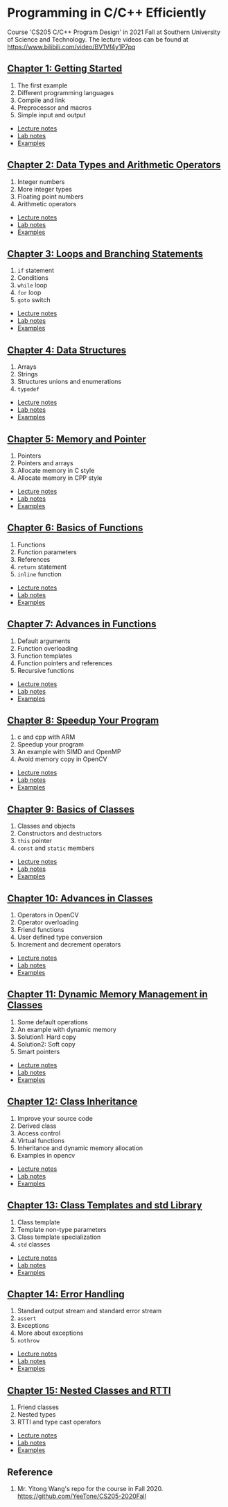 # Programming in C/C++ Efficiently

Course 'CS205 C/C++ Program Design' in 2021 Fall at Southern University of Science and Technology. The lecture videos can be found at https://www.bilibili.com/video/BV1Vf4y1P7pq

## [Chapter 1: Getting Started](week01/README.md) 

1. The first example
1. Different programming languages
1. Compile and link
1. Preprocessor and macros
1. Simple input and output

* [Lecture notes](week01/Lecture01.pptx)
* [Lab notes](week01/Lab01.pptx)
* [Examples](week01/examples)

## [Chapter 2: Data Types and Arithmetic Operators](week02/README.md)

1. Integer numbers
1. More integer types
1. Floating point numbers
1. Arithmetic operators

* [Lecture notes](week02/Lecture02.pptx)
* [Lab notes](week02/Lab02.pptx)
* [Examples](week02/examples)

## [Chapter 3: Loops and Branching Statements](week03/README.md)

1. `if` statement
1. Conditions
1. `while` loop
1. `for` loop
1. `goto` switch

* [Lecture notes](week03/Lecture03.pptx)
* [Lab notes](week03/Lab03.pptx)
* [Examples](week03/examples)

## [Chapter 4: Data Structures](week04/README.md)

1. Arrays
1. Strings
1. Structures unions and enumerations
1. `typedef`

* [Lecture notes](week04/Lecture04.pptx)
* [Lab notes](week04/Lab04.pptx)
* [Examples](week04/examples)

## [Chapter 5: Memory and Pointer](week05/README.md)

1. Pointers
1. Pointers and arrays
1. Allocate memory in C style
1. Allocate memory in CPP style

* [Lecture notes](week05/Lecture05.pptx)
* [Lab notes](week05/Lab05.pptx)
* [Examples](week05/examples)

## [Chapter 6: Basics of Functions](week06/README.md)

1. Functions
1. Function parameters
1. References
1. `return` statement
1. `inline` function

* [Lecture notes](week06/Lecture06.pptx)
* [Lab notes](week06/Lab06.pptx)
* [Examples](week06/examples)

## [Chapter 7: Advances in Functions](week07/README.md)

1. Default arguments
1. Function overloading
1. Function templates
1. Function pointers and references
1. Recursive functions

* [Lecture notes](week07/Lecture07.pptx)
* [Lab notes](week07/Lab07.pptx)
* [Examples](week07/examples)

## [Chapter 8: Speedup Your Program](week08/README.md)

1. c and cpp with ARM
1. Speedup your program
1. An example with SIMD and OpenMP
1. Avoid memory copy in OpenCV

* [Lecture notes](week08/Lecture08.pptx)
* [Lab notes](week08/Lab08.pptx)
* [Examples](week08/examples)

## [Chapter 9: Basics of Classes](week09/README.md)

1. Classes and objects
1. Constructors and destructors
1. `this` pointer
1. `const` and `static` members

* [Lecture notes](week09/Lecture09.pptx)
* [Lab notes](week09/Lab09.pptx)
* [Examples](week09/examples)

## [Chapter 10: Advances in Classes](week10/README.md)

1. Operators in OpenCV
1. Operator overloading
1. Friend functions
1. User defined type conversion
1. Increment and decrement operators

* [Lecture notes](week10/Lecture10.pptx)
* [Lab notes](week10/Lab10.pptx)
* [Examples](week10/examples)

## [Chapter 11: Dynamic Memory Management in Classes](week11/README.md)

1. Some default operations
1. An example with dynamic memory
1. Solution1: Hard copy
1. Solution2: Soft copy
1. Smart pointers

* [Lecture notes](week11/Lecture11.pptx)
* [Lab notes](week11/Lab11.pptx)
* [Examples](week11/examples)

## [Chapter 12: Class Inheritance](week12/README.md)

1. Improve your source code
1. Derived class
1. Access control
1. Virtual functions
1. Inheritance and dynamic memory allocation
1. Examples in opencv

* [Lecture notes](week12/Lecture12.pptx)
* [Lab notes](week12/Lab12.pptx)
* [Examples](week12/examples)

## [Chapter 13: Class Templates and std Library](week13/README.md)

1. Class template
1. Template non-type parameters
1. Class template specialization
1. `std` classes

* [Lecture notes](week13/Lecture13.pptx)
* [Lab notes](week13/Lab13.pptx)
* [Examples](week13/examples)

## [Chapter 14: Error Handling](week14/README.md)

1. Standard output stream and standard error stream
1. `assert`
1. Exceptions
1. More about exceptions
1. `nothrow`

* [Lecture notes](week14/Lecture14.pptx)
* [Lab notes](week14/Lab14.pptx)
* [Examples](week14/examples)

## [Chapter 15: Nested Classes and RTTI](week15/README.md)

1. Friend classes
1. Nested types
1. RTTI and type cast operators

* [Lecture notes](week15/Lecture15.pptx)
* [Lab notes](week15/Lab15.pptx)
* [Examples](week15/examples)

## Reference
1. Mr. Yitong Wang's repo for the course in Fall 2020. https://github.com/YeeTone/CS205-2020Fall
